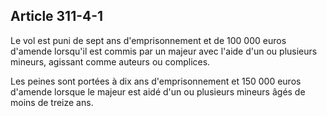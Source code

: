 Article 311-4-1
----
Le vol est puni de sept ans d'emprisonnement et de 100 000 euros d'amende
lorsqu'il est commis par un majeur avec l'aide d'un ou plusieurs mineurs,
agissant comme auteurs ou complices.

Les peines sont portées à dix ans d'emprisonnement et 150 000 euros d'amende
lorsque le majeur est aidé d'un ou plusieurs mineurs âgés de moins de treize
ans.
